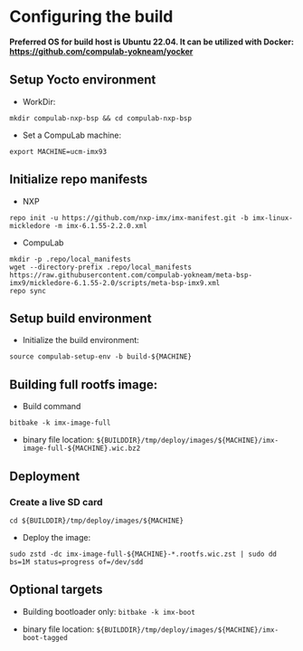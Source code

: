 # Configuring the build
**Preferred OS for build host is Ubuntu 22.04. It can be utilized with Docker: https://github.com/compulab-yokneam/yocker**
## Setup Yocto environment

* WorkDir:
```
mkdir compulab-nxp-bsp && cd compulab-nxp-bsp
```
* Set a CompuLab machine:

```
export MACHINE=ucm-imx93
```

## Initialize repo manifests

* NXP
```
repo init -u https://github.com/nxp-imx/imx-manifest.git -b imx-linux-mickledore -m imx-6.1.55-2.2.0.xml
```

* CompuLab
```
mkdir -p .repo/local_manifests
wget --directory-prefix .repo/local_manifests https://raw.githubusercontent.com/compulab-yokneam/meta-bsp-imx9/mickledore-6.1.55-2.0/scripts/meta-bsp-imx9.xml
repo sync
```
## Setup build environment

* Initialize the build environment:
```
source compulab-setup-env -b build-${MACHINE}
```

##  Building full rootfs image:

* Build command 
```
bitbake -k imx-image-full
```
* binary file location: `${BUILDDIR}/tmp/deploy/images/${MACHINE}/imx-image-full-${MACHINE}.wic.bz2`


## Deployment
### Create a live SD card

```
cd ${BUILDDIR}/tmp/deploy/images/${MACHINE}
```

* Deploy the image:
```
sudo zstd -dc imx-image-full-${MACHINE}-*.rootfs.wic.zst | sudo dd bs=1M status=progress of=/dev/sdd
```

## Optional targets
* Building bootloader only:
```bitbake -k imx-boot```

* binary file location: `${BUILDDIR}/tmp/deploy/images/${MACHINE}/imx-boot-tagged`
